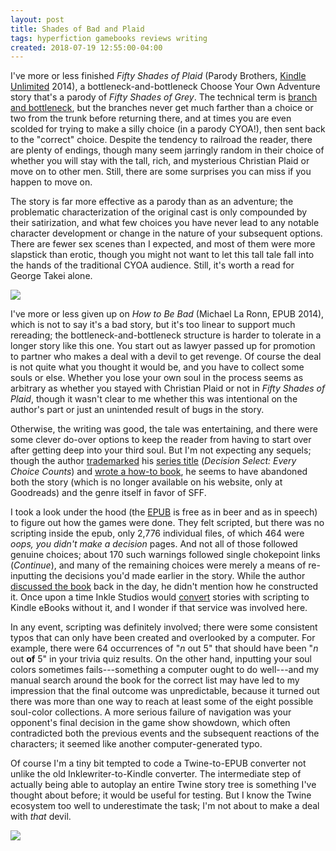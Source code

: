 ```yaml
---
layout: post
title: Shades of Bad and Plaid
tags: hyperfiction gamebooks reviews writing
created: 2018-07-19 12:55:00-04:00
---
```

I've more or less finished *Fifty Shades of Plaid* (Parody Brothers, [Kindle Unlimited](https://www.amazon.com/Fifty-Shades-Grey-Parody-shades-ebook/dp/B00KFXUWTG//ref=as_li_ss_il?ie=UTF8&linkCode=li2&tag=mcdema-20&linkId=474dfb9b433e59487a744a92a5a1780f) 2014), a bottleneck-and-bottleneck Choose Your Own Adventure story that's a parody of *Fifty Shades of Grey*.  The technical term is [branch and bottleneck](https://heterogenoustasks.wordpress.com/2015/01/26/standard-patterns-in-choice-based-games/), but the branches never get much farther than a choice or two from the trunk before returning there, and at times you are even scolded for trying to make a silly choice (in a parody CYOA!), then sent back to the "correct" choice.  Despite the tendency to railroad the reader, there are plenty of endings, though many seem jarringly random in their choice of whether you will stay with the tall, rich, and mysterious Christian Plaid or move on to other men.   Still, there are some surprises you can miss if you happen to move on.

The story is far more effective as a parody than as an adventure; the problematic characterization of the original cast is only compounded by their satirization, and what few choices you have never lead to any notable character development or change in the nature of your subsequent options.  There are fewer sex scenes than I expected, and most of them were more slapstick than erotic, though you might not want to let this tall tale fall into the hands of the traditional CYOA audience.  Still, it's worth a read for George Takei alone.

<a href="https://www.amazon.com/Fifty-Shades-Grey-Parody-shades-ebook/dp/B00KFXUWTG//ref=as_li_ss_il?ie=UTF8&linkCode=li2&tag=mcdema-20&linkId=474dfb9b433e59487a744a92a5a1780f" target="_blank"><img border="0" src="//ws-na.amazon-adsystem.com/widgets/q?_encoding=UTF8&ASIN=B00KFXUWTG&Format=_SL160_&ID=AsinImage&MarketPlace=US&ServiceVersion=20070822&WS=1&tag=mcdema-20" ></a><img src="https://ir-na.amazon-adsystem.com/e/ir?t=mcdema-20&l=li2&o=1&a=B00KFXUWTG" width="1" height="1" border="0" alt="" style="border:none !important; margin:0px !important;" />

I've more or less given up on *How to Be Bad* (Michael La Ronn, EPUB 2014), which is not to say it's a bad story, but it's too linear to support much rereading; the bottleneck-and-bottleneck structure is harder to tolerate in a longer story like this one.  You start out as lawyer passed up for promotion to partner who makes a deal with a devil to get revenge.  Of course the deal is not quite what you thought it would be, and you have to collect some souls or else.  Whether you lose your own soul in the process seems as arbitrary as whether you stayed with Christian Plaid or not in *Fifty Shades of Plaid*, though it wasn't clear to me whether this was intentional on the author's part or just an unintended result of bugs in the story.

Otherwise, the writing was good, the tale was entertaining, and there were some clever do-over options to keep the reader from having to start over after getting deep into your third soul.  But I'm not expecting any sequels; though the author [trademarked](https://www.trademarkia.com/decision-select-novel-every-choice-counts-86102773.html) his [series title](/blog/2017/10/29/choose-your-own-series/) (*Decision Select: Every Choice Counts*) and [wrote a how-to book](https://www.amazon.com/gp/product/B00X2OD8MI/ref=as_li_ss_il?ie=UTF8&SubscriptionId=1MGPYB6YW3HWK55XCGG2&linkCode=li2&tag=mcdema-20&linkId=97cc7f38517ce10a64c58d165a04ab86), he seems to have abandoned both the story (which is no longer available on his website, only at Goodreads) and the genre itself in favor of SFF.

I took a look under the hood (the [EPUB](https://www.goodreads.com/ebooks/download/22376987-how-to-be-bad) is free as in beer and as in speech) to figure out how the games were done.  They felt scripted, but there was no scripting inside the epub, only 2,776 individual files, of which 464 were *oops, you didn't make a decision* pages.  And not all of those followed genuine choices; about 170 such warnings followed single chokepoint links (*Continue*), and many of the remaining choices were merely a means of re-inputting the decisions you'd made earlier in the story.  While the author [discussed the book](https://selfpublishingadvice.org/writing-interactive-fiction-with-michael-la-ronn/) back in the day, he didn't mention how he constructed it.  Once upon a time Inkle Studios would [convert](https://www.inklestudios.com/inklewriter/kindle-ebooks/) stories with scripting to Kindle eBooks without it, and I wonder if that service was involved here.

In any event, scripting was definitely involved; there were some consistent typos that can only have been created and overlooked by a computer.  For example, there were 64 occurrences of "*n* out 5" that should have been "*n* out **of** 5" in your trivia quiz results.  On the other hand, inputting your soul colors sometimes fails---something a computer ought to do well---and my manual search around the book for the correct list may have led to my impression that the final outcome was unpredictable, because it turned out there was more than one way to reach at least some of the eight possible soul-color collections.  A more serious failure of navigation was your opponent's final decision in the game show showdown, which often contradicted both the previous events and the subsequent reactions of the characters; it seemed like another computer-generated typo.

Of course I'm a tiny bit tempted to code a Twine-to-EPUB converter not unlike the old Inklewriter-to-Kindle converter.  The intermediate step of actually being able to autoplay an entire Twine story tree is something I've thought about before; it would be useful for testing.  But I know the Twine ecosystem too well to underestimate the task; I'm not about to make a deal with *that* devil.

<a href="https://www.amazon.com/gp/product/B00X2OD8MI/ref=as_li_ss_il?ie=UTF8&SubscriptionId=1MGPYB6YW3HWK55XCGG2&linkCode=li2&tag=mcdema-20&linkId=97cc7f38517ce10a64c58d165a04ab86" target="_blank"><img border="0" src="//ws-na.amazon-adsystem.com/widgets/q?_encoding=UTF8&ASIN=B00X2OD8MI&Format=_SL160_&ID=AsinImage&MarketPlace=US&ServiceVersion=20070822&WS=1&tag=mcdema-20" ></a><img src="https://ir-na.amazon-adsystem.com/e/ir?t=mcdema-20&l=li2&o=1&a=B00X2OD8MI" width="1" height="1" border="0" alt="" style="border:none !important; margin:0px !important;" />
